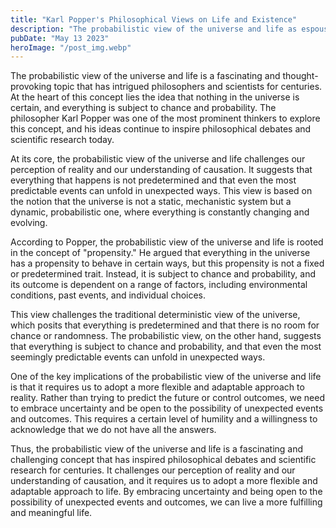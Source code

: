 ```yaml
---
title: "Karl Popper's Philosophical Views on Life and Existence"
description: "The probabilistic view of the universe and life as espoused by philosopher Karl Popper, discussing the implications of his ideas on scientific discovery, human understanding, and the nature of reality itself..."
pubDate: "May 13 2023"
heroImage: "/post_img.webp"
---
```

The probabilistic view of the universe and life is a fascinating and thought-provoking topic that has intrigued philosophers and scientists for centuries. At the heart of this concept lies the idea that nothing in the universe is certain, and everything is subject to chance and probability. The philosopher Karl Popper was one of the most prominent thinkers to explore this concept, and his ideas continue to inspire philosophical debates and scientific research today.

At its core, the probabilistic view of the universe and life challenges our perception of reality and our understanding of causation. It suggests that everything that happens is not predetermined and that even the most predictable events can unfold in unexpected ways. This view is based on the notion that the universe is not a static, mechanistic system but a dynamic, probabilistic one, where everything is constantly changing and evolving.

According to Popper, the probabilistic view of the universe and life is rooted in the concept of "propensity." He argued that everything in the universe has a propensity to behave in certain ways, but this propensity is not a fixed or predetermined trait. Instead, it is subject to chance and probability, and its outcome is dependent on a range of factors, including environmental conditions, past events, and individual choices.

This view challenges the traditional deterministic view of the universe, which posits that everything is predetermined and that there is no room for chance or randomness. The probabilistic view, on the other hand, suggests that everything is subject to chance and probability, and that even the most seemingly predictable events can unfold in unexpected ways.

One of the key implications of the probabilistic view of the universe and life is that it requires us to adopt a more flexible and adaptable approach to reality. Rather than trying to predict the future or control outcomes, we need to embrace uncertainty and be open to the possibility of unexpected events and outcomes. This requires a certain level of humility and a willingness to acknowledge that we do not have all the answers.

Thus, the probabilistic view of the universe and life is a fascinating and challenging concept that has inspired philosophical debates and scientific research for centuries. It challenges our perception of reality and our understanding of causation, and it requires us to adopt a more flexible and adaptable approach to life. By embracing uncertainty and being open to the possibility of unexpected events and outcomes, we can live a more fulfilling and meaningful life.